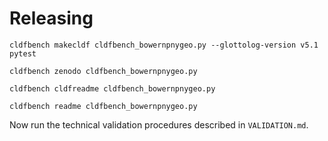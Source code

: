 # Releasing

```shell
cldfbench makecldf cldfbench_bowernpnygeo.py --glottolog-version v5.1
pytest
```

```shell
cldfbench zenodo cldfbench_bowernpnygeo.py
```

```shell
cldfbench cldfreadme cldfbench_bowernpnygeo.py 
```

```shell
cldfbench readme cldfbench_bowernpnygeo.py 
```

Now run the technical validation procedures described in `VALIDATION.md`.
